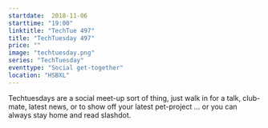 ```yaml
---
startdate:  2018-11-06
starttime: "19:00"
linktitle: "TechTue 497"
title: "TechTuesday 497"
price: ""
image: "techtuesday.png"
series: "TechTuesday"
eventtype: "Social get-together"
location: "HSBXL"
---
```


Techtuesdays are a social meet-up sort of thing, just walk in for a talk, club-mate, latest news, or to show off your latest pet-project ... or you can always stay home and read slashdot.